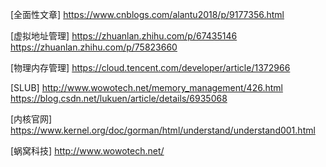 [全面性文章]
https://www.cnblogs.com/alantu2018/p/9177356.html

[虚拟地址管理]
https://zhuanlan.zhihu.com/p/67435146
https://zhuanlan.zhihu.com/p/75823660  

[物理内存管理]
https://cloud.tencent.com/developer/article/1372966

[SLUB]
http://www.wowotech.net/memory_management/426.html
https://blog.csdn.net/lukuen/article/details/6935068

[内核官网]
https://www.kernel.org/doc/gorman/html/understand/understand001.html

[蜗窝科技]
http://www.wowotech.net/